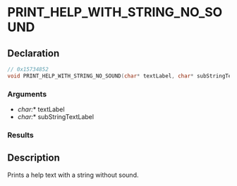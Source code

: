 # PRINT_HELP_WITH_STRING_NO_SOUND

## Declaration
```cpp
// 0x15734852
void PRINT_HELP_WITH_STRING_NO_SOUND(char* textLabel, char* subStringTextLabel);
```

### Arguments
- **char*:** textLabel
- **char*:** subStringTextLabel

### Results

## Description
Prints a help text with a string without sound.